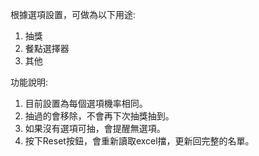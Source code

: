 根據選項設置，可做為以下用途:
1. 抽獎
2. 餐點選擇器
3. 其他

功能說明:
1. 目前設置為每個選項機率相同。
2. 抽過的會移除，不會再下次抽獎抽到。
3. 如果沒有選項可抽，會提醒無選項。
4. 按下Reset按鈕，會重新讀取excel擋，更新回完整的名單。
